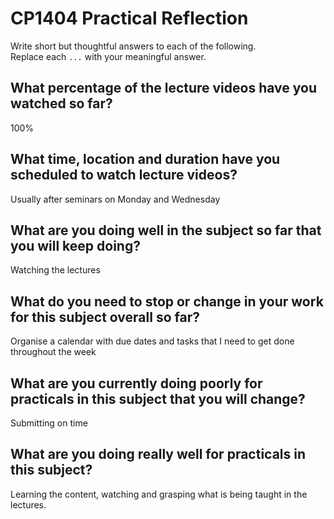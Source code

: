 # CP1404 Practical Reflection

Write short but thoughtful answers to each of the following.  
Replace each `...` with your meaningful answer.

## What percentage of the lecture videos have you watched so far?

100%

## What time, location and duration have you scheduled to watch lecture videos?

Usually after seminars on Monday and Wednesday

## What are you doing well in the subject so far that you will keep doing?

Watching the lectures

## What do you need to stop or change in your work for this subject overall so far?

Organise a calendar with due dates and tasks that I need to get done throughout the week

## What are you currently doing poorly for practicals in this subject that you will change?

Submitting on time

## What are you doing really well for practicals in this subject?

Learning the content, watching and grasping what is being taught in the lectures.
